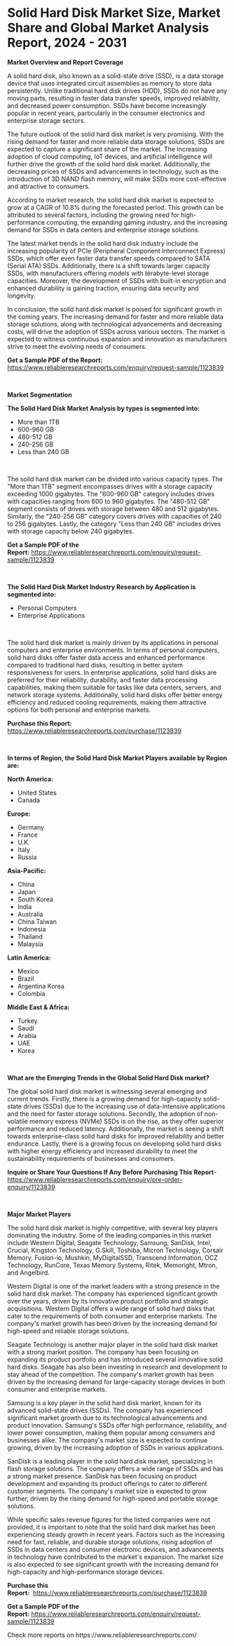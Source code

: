 <p><h1>Solid Hard Disk Market Size, Market Share and Global Market Analysis Report, 2024 - 2031</h1></p><p><strong>Market Overview and Report Coverage</strong></p>
<p><p>A solid hard disk, also known as a solid-state drive (SSD), is a data storage device that uses integrated circuit assemblies as memory to store data persistently. Unlike traditional hard disk drives (HDD), SSDs do not have any moving parts, resulting in faster data transfer speeds, improved reliability, and decreased power consumption. SSDs have become increasingly popular in recent years, particularly in the consumer electronics and enterprise storage sectors.</p><p>The future outlook of the solid hard disk market is very promising. With the rising demand for faster and more reliable data storage solutions, SSDs are expected to capture a significant share of the market. The increasing adoption of cloud computing, IoT devices, and artificial intelligence will further drive the growth of the solid hard disk market. Additionally, the decreasing prices of SSDs and advancements in technology, such as the introduction of 3D NAND flash memory, will make SSDs more cost-effective and attractive to consumers.</p><p>According to market research, the solid hard disk market is expected to grow at a CAGR of 10.8% during the forecasted period. This growth can be attributed to several factors, including the growing need for high-performance computing, the expanding gaming industry, and the increasing demand for SSDs in data centers and enterprise storage solutions.</p><p>The latest market trends in the solid hard disk industry include the increasing popularity of PCIe (Peripheral Component Interconnect Express) SSDs, which offer even faster data transfer speeds compared to SATA (Serial ATA) SSDs. Additionally, there is a shift towards larger capacity SSDs, with manufacturers offering models with terabyte-level storage capacities. Moreover, the development of SSDs with built-in encryption and enhanced durability is gaining traction, ensuring data security and longevity.</p><p>In conclusion, the solid hard disk market is poised for significant growth in the coming years. The increasing demand for faster and more reliable data storage solutions, along with technological advancements and decreasing costs, will drive the adoption of SSDs across various sectors. The market is expected to witness continuous expansion and innovation as manufacturers strive to meet the evolving needs of consumers.</p></p>
<p><strong>Get a Sample PDF of the Report:</strong> <a href="https://www.reliableresearchreports.com/enquiry/request-sample/1123839">https://www.reliableresearchreports.com/enquiry/request-sample/1123839</a></p>
<p>&nbsp;</p>
<p><strong>Market Segmentation</strong></p>
<p><strong>The Solid Hard Disk Market Analysis by types is segmented into:</strong></p>
<p><ul><li>More than 1TB</li><li>600-960 GB</li><li>480-512 GB</li><li>240-256 GB</li><li>Less than 240 GB</li></ul></p>
<p>&nbsp;</p>
<p><p>The solid hard disk market can be divided into various capacity types. The "More than 1TB" segment encompasses drives with a storage capacity exceeding 1000 gigabytes. The "600-960 GB" category includes drives with capacities ranging from 600 to 960 gigabytes. The "480-512 GB" segment consists of drives with storage between 480 and 512 gigabytes. Similarly, the "240-256 GB" category covers drives with capacities of 240 to 256 gigabytes. Lastly, the category "Less than 240 GB" includes drives with storage capacity below 240 gigabytes.</p></p>
<p><strong>Get a Sample PDF of the Report:</strong>&nbsp;<a href="https://www.reliableresearchreports.com/enquiry/request-sample/1123839">https://www.reliableresearchreports.com/enquiry/request-sample/1123839</a></p>
<p>&nbsp;</p>
<p><strong>The Solid Hard Disk Market Industry Research by Application is segmented into:</strong></p>
<p><ul><li>Personal Computers</li><li>Enterprise Applications</li></ul></p>
<p>&nbsp;</p>
<p><p>The solid hard disk market is mainly driven by its applications in personal computers and enterprise environments. In terms of personal computers, solid hard disks offer faster data access and enhanced performance compared to traditional hard disks, resulting in better system responsiveness for users. In enterprise applications, solid hard disks are preferred for their reliability, durability, and faster data processing capabilities, making them suitable for tasks like data centers, servers, and network storage systems. Additionally, solid hard disks offer better energy efficiency and reduced cooling requirements, making them attractive options for both personal and enterprise markets.</p></p>
<p><strong>Purchase this Report:</strong>&nbsp; <a href="https://www.reliableresearchreports.com/purchase/1123839">https://www.reliableresearchreports.com/purchase/1123839</a></p>
<p>&nbsp;</p>
<p><strong>In terms of Region, the Solid Hard Disk Market Players available by Region are:</strong></p>
<p>
    <p> <strong> North America: </strong>
        <ul>
            <li>United States</li>
            <li>Canada</li>
        </ul>
        </p> 
    <p> <strong> Europe: </strong>
        <ul>
            <li>Germany</li>
            <li>France</li>
            <li>U.K.</li>
            <li>Italy</li>
            <li>Russia</li>
        </ul>
        </p> 
    <p> <strong> Asia-Pacific: </strong>
        <ul>
            <li>China</li>
            <li>Japan</li>
            <li>South Korea</li>
            <li>India</li>
            <li>Australia</li>
            <li>China Taiwan</li>
            <li>Indonesia</li>
            <li>Thailand</li>
            <li>Malaysia</li>
        </ul>
        </p> 
    <p> <strong> Latin America: </strong>
        <ul>
            <li>Mexico</li>
            <li>Brazil</li>
            <li>Argentina Korea</li>
            <li>Colombia</li>
        </ul>
        </p> 
    <p> <strong> Middle East & Africa: </strong>
        <ul>
            <li>Turkey</li>
            <li>Saudi</li>
            <li>Arabia</li>
            <li>UAE</li>
            <li>Korea</li>
        </ul>
    </p>
    </p>
<p>&nbsp;</p>
<p><strong>What are the Emerging Trends in the Global Solid Hard Disk market?</strong></p>
<p><p>The global solid hard disk market is witnessing several emerging and current trends. Firstly, there is a growing demand for high-capacity solid-state drives (SSDs) due to the increasing use of data-intensive applications and the need for faster storage solutions. Secondly, the adoption of non-volatile memory express (NVMe) SSDs is on the rise, as they offer superior performance and reduced latency. Additionally, the market is seeing a shift towards enterprise-class solid hard disks for improved reliability and better endurance. Lastly, there is a growing focus on developing solid hard disks with higher energy efficiency and increased durability to meet the sustainability requirements of businesses and consumers.</p></p>
<p><strong>Inquire or Share Your Questions If Any Before Purchasing This Report</strong>- <a href="https://www.reliableresearchreports.com/enquiry/pre-order-enquiry/1123839">https://www.reliableresearchreports.com/enquiry/pre-order-enquiry/1123839</a></p>
<p>&nbsp;</p>
<p><strong>Major Market Players</strong></p>
<p><p>The solid hard disk market is highly competitive, with several key players dominating the industry. Some of the leading companies in this market include Western Digital, Seagate Technology, Samsung, SanDisk, Intel, Crucial, Kingston Technology, G.Skill, Toshiba, Micron Technology, Corsair Memory, Fusion-io, Mushkin, MyDigitalSSD, Transcend Information, OCZ Technology, RunCore, Texas Memory Systems, Ritek, Memoright, Mtron, and Angelbird.</p><p>Western Digital is one of the market leaders with a strong presence in the solid hard disk market. The company has experienced significant growth over the years, driven by its innovative product portfolio and strategic acquisitions. Western Digital offers a wide range of solid hard disks that cater to the requirements of both consumer and enterprise markets. The company's market growth has been driven by the increasing demand for high-speed and reliable storage solutions.</p><p>Seagate Technology is another major player in the solid hard disk market with a strong market position. The company has been focusing on expanding its product portfolio and has introduced several innovative solid hard disks. Seagate has also been investing in research and development to stay ahead of the competition. The company's market growth has been driven by the increasing demand for large-capacity storage devices in both consumer and enterprise markets.</p><p>Samsung is a key player in the solid hard disk market, known for its advanced solid-state drives (SSDs). The company has experienced significant market growth due to its technological advancements and product innovation. Samsung's SSDs offer high performance, reliability, and lower power consumption, making them popular among consumers and businesses alike. The company's market size is expected to continue growing, driven by the increasing adoption of SSDs in various applications.</p><p>SanDisk is a leading player in the solid hard disk market, specializing in flash storage solutions. The company offers a wide range of SSDs and has a strong market presence. SanDisk has been focusing on product development and expanding its product offerings to cater to different customer segments. The company's market size is expected to grow further, driven by the rising demand for high-speed and portable storage solutions.</p><p>While specific sales revenue figures for the listed companies were not provided, it is important to note that the solid hard disk market has been experiencing steady growth in recent years. Factors such as the increasing need for fast, reliable, and durable storage solutions, rising adoption of SSDs in data centers and consumer electronic devices, and advancements in technology have contributed to the market's expansion. The market size is also expected to see significant growth with the increasing demand for high-capacity and high-performance storage devices.</p></p>
<p><strong>Purchase this Report:</strong>&nbsp;&nbsp;<a href="https://www.reliableresearchreports.com/purchase/1123839">https://www.reliableresearchreports.com/purchase/1123839</a></p>
<p></p>
<p><strong>Get a Sample PDF of the Report:</strong>&nbsp;<a href="https://www.reliableresearchreports.com/enquiry/request-sample/1123839">https://www.reliableresearchreports.com/enquiry/request-sample/1123839</a></p>
<p>Check more reports on https://www.reliableresearchreports.com/</p>